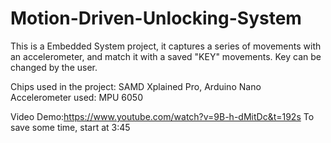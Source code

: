 # Motion-Driven-Unlocking-System

This is a Embedded System project, it captures a series of movements with an accelerometer, and match it with a saved "KEY" movements. Key can be changed by the user. 


Chips used in the project: SAMD Xplained Pro, Arduino Nano     
Accelerometer used: MPU 6050

Video Demo:https://www.youtube.com/watch?v=9B-h-dMitDc&t=192s
To save some time, start at 3:45

